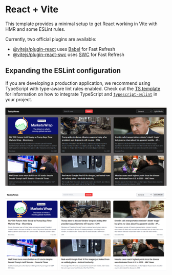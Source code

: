 # React + Vite

This template provides a minimal setup to get React working in Vite with HMR and some ESLint rules.

Currently, two official plugins are available:

- [@vitejs/plugin-react](https://github.com/vitejs/vite-plugin-react/blob/main/packages/plugin-react) uses [Babel](https://babeljs.io/) for Fast Refresh
- [@vitejs/plugin-react-swc](https://github.com/vitejs/vite-plugin-react/blob/main/packages/plugin-react-swc) uses [SWC](https://swc.rs/) for Fast Refresh

## Expanding the ESLint configuration

If you are developing a production application, we recommend using TypeScript with type-aware lint rules enabled. Check out the [TS template](https://github.com/vitejs/vite/tree/main/packages/create-vite/template-react-ts) for information on how to integrate TypeScript and [`typescript-eslint`](https://typescript-eslint.io) in your project.


![image alt](https://github.com/Alti3181/reactpractise/blob/04569ccb8ea970cf9fef4c21f440803c9531cfea/newapp/Capture11.PNG)





![image alt](https://github.com/Alti3181/reactpractise/blob/a3ef7767b867eb3c82df6cf797dca90acc5bc90d/newapp/Capture22.PNG)
